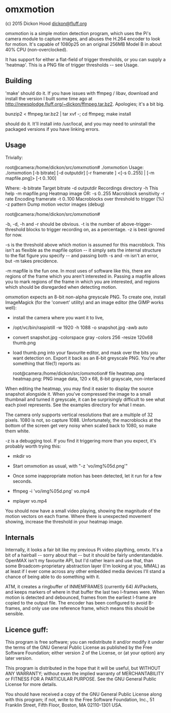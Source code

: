 omxmotion
=========

(c) 2015 Dickon Hood <dickon@fluff.org>

omxmotion is a simple motion detection program, which uses the Pi's camera
module to capture images, and abuses the H.264 encoder to look for motion.
It's capable of 1080p25 on an original 256MB Model B in about 40% CPU
(non-overclocked).

It has support for either a flat-field of trigger thresholds, or you can
supply a 'heatmap'.  This is a PNG file of trigger thresholds -- see Usage.


Building
--------

'make' should do it.  If you have issues with ffmpeg / libav, download and
install the version I built some time ago at
<http://newsplodge.fluff.org/~dickon/ffmpeg.tar.bz2>.  Apologies; it's a bit
big.

bunzip2 < ffmpeg.tar.bz2 | tar xvf -; cd ffmpeg; make install

should do it.  It'll install into /usr/local, and you may need to uninstall
the packaged versions if you have linking errors.


Usage
-----

Trivially:

root@camera:/home/dickon/src/omxmotion# ./omxmotion 
Usage: ./omxmotion [-b bitrate] [-d outputdir] [-r framerate ]
        <[-s 0..255] | [-m mapfile.png]> [-t 0..100]

Where:
        -b bitrate      Target bitrate
        -d outputdir    Recordings directory
        -h              This help
        -m mapfile.png  Heatmap image
                OR:
        -s 0..255       Macroblock sensitivity
        -r rate         Encoding framerate
        -t 0..100       Macroblocks over threshold to trigger (%)
        -z pattern      Dump motion vector images (debug)

root@camera:/home/dickon/src/omxmotion# 

-b, -d, -h and -r should be obvious.  -t is the number of
above-trigger-threshold blocks to trigger recording on, as a percentage.  -z
is best ignored for now.

-s is the threshold above which motion is assumed for this macroblock.  This
isn't as flexible as the mapfile option -- it simply sets the internal
structure to the flat figure you specify -- and passing both -s and -m isn't
an error, but -m takes precidence.

-m mapfile is the fun one.  In most uses of software like this, there are
regions of the frame which you aren't interested in.  Passing a mapfile
allows you to mark regions of the frame in which you are interested, and
regions which should be disregarded when detecting motion.

omxmotion expects an 8-bit non-alpha greyscale PNG.  To create one, install
ImageMagick (for the 'convert' utility) and an image editor (the GIMP works
well):

 * install the camera where you want it to live,

 * /opt/vc/bin/raspistill -w 1920 -h 1088 -o snapshot.jpg -awb auto

 * convert snapshot.jpg -colorspace gray -colors 256 -resize 120x68 thumb.png

 * load thumb.png into your favourite editor, and mask over the bits you
   want detection on.  Export it back as an 8-bit greyscale PNG.  You're
   after something that file(1) reports as:

   root@camera:/home/dickon/src/omxmotion# file heatmap.png 
   heatmap.png: PNG image data, 120 x 68, 8-bit grayscale, non-interlaced

When editing the heatmap, you may find it easier to display the source
snapshot alongside it.  When you've compressed the image to a small
thumbnail and turned it greyscale, it can be surprisingly difficult to see
what each pixel represents.  See the examples directory for what I mean.

The camera only supports vertical resolutions that are a multiple of 32
pixels.  1080 is not, so capture 1088.  Unfortunately, the macroblocks at
the bottom of the screen get very noisy when scaled back to 1080, so make
them white.

-z is a debugging tool.  If you find it triggering more than you expect,
it's probably worth trying this:

 * mkdir vo
 
 * Start omxmotion as usual, with "-z 'vo/img%05d.png'"

 * Once some inappropriate motion has been detected, let it run for a few
   seconds.

 * ffmpeg -i 'vo/img%05d.png' vo.mp4

 * mplayer vo.mp4

You should now have a small video playing, showing the magnitude of the
motion vectors on each frame.  Where there is unexpected movement showing,
increase the threshold in your heatmap image.


Internals
---------

Internally, it looks a fair bit like my previous Pi video plaything, omxtx.
It's a bit of a hairball -- sorry about that -- but it should be fairly
understandable.  OpenMAX isn't my favourite API, but I'd rather learn and
use that, than some Broadcom-proprietary abstraction layer (I'm looking at
you, MMAL) as at least if I ever come across any other embedded media
devices I'll stand a chance of being able to do something with it.

ATM, it creates a ringbuffer of INMEMFRAMES (currently 64) AVPackets, and
keeps markers of where in that buffer the last two I-frames were.  When
motion is detected and debounced, frames from the earliest I-frame are
copied to the output file.  The encoder has been configured to avoid
B-frames, and only use one reference frame, which means this should be
sensible.



Licence guff:
-------------

This program is free software; you can redistribute it and/or modify it
under the terms of the GNU General Public License as published by the Free
Software Foundation; either version 2 of the License, or (at your option)
any later version.

This program is distributed in the hope that it will be useful, but WITHOUT
ANY WARRANTY; without even the implied warranty of MERCHANTABILITY or
FITNESS FOR A PARTICULAR PURPOSE.  See the GNU General Public License for
more details.

You should have received a copy of the GNU General Public License along with
this program; if not, write to the Free Software Foundation, Inc., 51
Franklin Street, Fifth Floor, Boston, MA 02110-1301 USA.


